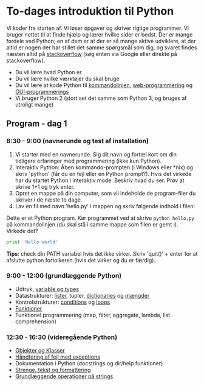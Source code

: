 # To-dages introduktion til Python

Vi koder fra starten af. Vi løser opgaver og skriver rigtige programmer. Vi bruger nettet til at finde hjælp og lærer hvilke sider er bedst. Der er mange fordele ved Python; en af dem er at der er så mange aktive udviklere, at der altid er nogen der har stillet det samme spørgsmål som dig, og svaret findes næsten altid på [stackoverflow](http://stackoverflow.com/) (søg enten via Google eller direkte på stackoverflow).

* Du vil lære hvad Python er
* Du vil lære hvilke værktøjer du skal bruge
* Du vil lære at kode Python til [kommandolinjen](http://stackoverflow.com/questions/1077347/hello-world-in-python), [web-programmering](http://flask.pocoo.org/docs/quickstart/) og [GUI-programmerings](http://effbot.org/tkinterbook/tkinter-hello-tkinter.htm)
* Vi bruger Python 2 (stort set det samme som Python 3, og bruges af utroligt mange)

## Program - dag 1

### 8:30 - 9:00 (navnerunde og test af installation)

1. Vi starter med en navnerunde. Sig dit navn og fortæl kort om din tidligere erfaringer med programmering (ikke kun Python).
2. Interaktiv Python: Åben kommando-prompten (i Windows eller *nix) og skriv 'python' (får du en fejl eller en Python prompt?). Hvis det virkede har du startet Python i interaktiv mode. Beskriv hvad du ser. Prøv at skrive 1+1 og tryk enter.
3. Opret en mappe på din computer, som vil indeholde de program-filer du skriver i de næste to dage.
4. Lav en fil med navn 'hello.py' i mappen og skriv følgende indhold i filen:

Dette er et Python program. Kør programmet ved at skrive `python hello.py` på kommandolinjen (du skal stå i samme mappe som filen er gemt i). Virkede det?

```python
print 'Hello world'
```

**Tips**: check din PATH variabel hvis det ikke virker. Skriv 'quit()' + enter for at afslutte python fortolkeren (hvis det virker og du er færdig).


### 9:00 - 12:00 (grundlæggende Python)

* Udtryk, [variable og types](http://www.learnpython.org/en/Variables_and_Types)
* Datastrukturer: [lister](http://www.learnpython.org/en/Lists), tupler, [dictionaries](http://www.learnpython.org/en/Dictionaries) og [mængder](http://www.learnpython.org/en/Sets)
* Kontrolstrukturer: [conditions](http://www.learnpython.org/en/Conditions) og [loops](http://www.learnpython.org/en/Loops)
* [Funktioner](http://www.learnpython.org/en/Functions)
* Funktionel programmering (map, filter, aggregate, lambda, list comprehension)

### 12:30 - 16:30 (videregående Python)

* [Objekter og Klasser](http://www.learnpython.org/en/Classes_and_Objects)
* [Håndtering af fejl med exceptions](http://www.learnpython.org/en/Exception_Handling)
* Dokumentation i Python (docstrings og dir/help funktioner)
* [Strenge, tekst og formattering](http://www.learnpython.org/en/String_Formatting)
* [Grundlæggende operationer på strings](http://www.learnpython.org/en/Basic_String_Operations)